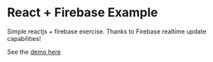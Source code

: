 # React + Firebase Example
Simple reactjs + firebase exercise.
Thanks to Firebase realtime update capabilities!


See the [demo here](https://potluck-items.herokuapp.com/)


